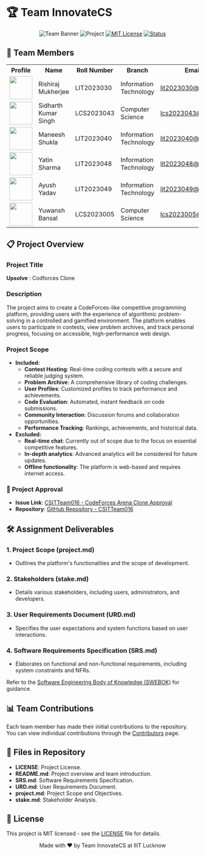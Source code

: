 

# 🏆 Team InnovateCS

<div align="center">

![Team Banner](https://img.shields.io/badge/Team-CSITTeam016-blue)
![Project](https://img.shields.io/badge/Project-CodeForces_Clone-orange)
[![MIT License](https://img.shields.io/badge/License-MIT-green.svg)](https://choosealicense.com/licenses/mit/)
[![Status](https://img.shields.io/badge/Status-In_Development-yellow)]()

</div>


## 👥 Team Members

<table>
  <tr>
    <th>Profile</th>
    <th>Name</th>
    <th>Roll Number</th>
    <th>Branch</th>
    <th>Email</th>
    <th>GitHub</th>
  </tr>
  <tr>
    <td><img src="https://github.com/identicons/RishirajMukherjee.png" width="60px" height="60px"></td>
    <td>Rishiraj Mukherjee</td>
    <td>LIT2023030</td>
    <td>Information Technology</td>
    <td><a href="mailto:lit2023030@iiitl.ac.in">lit2023030@iiitl.ac.in</a></td>
    <td><a href="https://github.com/rishyyym0927"><img src="https://img.shields.io/badge/GitHub-Profile-blue?style=flat&logo=github"></a></td>
  </tr>
  <tr>
    <td><img src="https://github.com/identicons/SidharthKumarSingh.png" width="60px" height="60px"></td>
    <td>Sidharth Kumar Singh</td>
    <td>LCS2023043</td>
    <td>Computer Science</td>
    <td><a href="mailto:lcs2023043@iiitl.ac.in">lcs2023043@iiitl.ac.in</a></td>
    <td><a href="https://github.com/[username]"><img src="https://img.shields.io/badge/GitHub-Profile-blue?style=flat&logo=github"></a></td>
  </tr>
  <tr>
    <td><img src="https://github.com/identicons/ManeeshShukla.png" width="60px" height="60px"></td>
    <td>Maneesh Shukla</td>
    <td>LIT2023040</td>
    <td>Information Technology</td>
    <td><a href="mailto:lit2023040@iiitl.ac.in">lit2023040@iiitl.ac.in</a></td>
    <td><a href="https://github.com/[username]"><img src="https://img.shields.io/badge/GitHub-Profile-blue?style=flat&logo=github"></a></td>
  </tr>
  <tr>
    <td><img src="https://github.com/identicons/YatinSharma.png" width="60px" height="60px"></td>
    <td>Yatin Sharma</td>
    <td>LIT2023048</td>
    <td>Information Technology</td>
    <td><a href="mailto:lit2023048@iiitl.ac.in">lit2023048@iiitl.ac.in</a></td>
    <td><a href="https://github.com/[username]"><img src="https://img.shields.io/badge/GitHub-Profile-blue?style=flat&logo=github"></a></td>
  </tr>
  <tr>
    <td><img src="https://github.com/identicons/AyushYadav.png" width="60px" height="60px"></td>
    <td>Ayush Yadav</td>
    <td>LIT2023049</td>
    <td>Information Technology</td>
    <td><a href="mailto:lit2023049@iiitl.ac.in">lit2023049@iiitl.ac.in</a></td>
    <td><a href="https://github.com/[username]"><img src="https://img.shields.io/badge/GitHub-Profile-blue?style=flat&logo=github"></a></td>
  </tr>
  <tr>
    <td><img src="https://github.com/identicons/YuwanshBansal.png" width="60px" height="60px"></td>
    <td>Yuwansh Bansal</td>
    <td>LCS2023005</td>
    <td>Computer Science</td>
    <td><a href="mailto:lcs2023005@iiitl.ac.in">lcs2023005@iiitl.ac.in</a></td>
    <td><a href="https://github.com/[username]"><img src="https://img.shields.io/badge/GitHub-Profile-blue?style=flat&logo=github"></a></td>
  </tr>
</table>



## 📋 Project Overview

### Project Title
**Upsolve** : Codforces Clone

### Description
The project aims to create a CodeForces-like competitive programming platform, providing users with the experience of algorithmic problem-solving in a controlled and gamified environment. The platform enables users to participate in contests, view problem archives, and track personal progress, focusing on accessible, high-performance web design.

### Project Scope
- **Included:**
  - **Contest Hosting**: Real-time coding contests with a secure and reliable judging system.
  - **Problem Archive**: A comprehensive library of coding challenges.
  - **User Profiles**: Customized profiles to track performance and achievements.
  - **Code Evaluation**: Automated, instant feedback on code submissions.
  - **Community Interaction**: Discussion forums and collaboration opportunities.
  - **Performance Tracking**: Rankings, achievements, and historical data.
- **Excluded:**
  - **Real-time chat**: Currently out of scope due to the focus on essential competitive features.
  - **In-depth analytics**: Advanced analytics will be considered for future updates.
  - **Offline functionality**: The platform is web-based and requires internet access.

### 🔗 Project Approval
- **Issue Link**: [CSITTeam016 - CodeForces Arena Clone Approval](https://github.com/IIITLucknowSWEngg/CSITTeam016/issues/XX)
- **Repository**: [GitHub Repository - CSITTeam016](https://github.com/IIITLucknowSWEngg/CSITTeam016)



## 🛠️ Assignment Deliverables

### 1. Project Scope (project.md)
   - Outlines the platform's functionalities and the scope of development.
   
### 2. Stakeholders (stake.md)
   - Details various stakeholders, including users, administrators, and developers.
   
### 3. User Requirements Document (URD.md)
   - Specifies the user expectations and system functions based on user interactions.
   
### 4. Software Requirements Specification (SRS.md)
   - Elaborates on functional and non-functional requirements, including system constraints and NFRs.

Refer to the [Software Engineering Body of Knowledge (SWEBOK)](https://www.computer.org/education/bodies-of-knowledge/software-engineering/v4) for guidance.



## 📊 Team Contributions
Each team member has made their initial contributions to the repository. You can view individual contributions through the [Contributors](https://github.com/IIITLucknowSWEngg/CSITTeam016/graphs/contributors) page.



## 📑 Files in Repository

- **LICENSE**: Project License.
- **README.md**: Project overview and team introduction.
- **SRS.md**: Software Requirements Specification.
- **URD.md**: User Requirements Document.
- **project.md**: Project Scope and Objectives.
- **stake.md**: Stakeholder Analysis.



## 📝 License
This project is MIT licensed - see the [LICENSE](LICENSE) file for details.

<div align="center">
Made with ❤️ by Team InnovateCS at IIIT Lucknow
</div>

